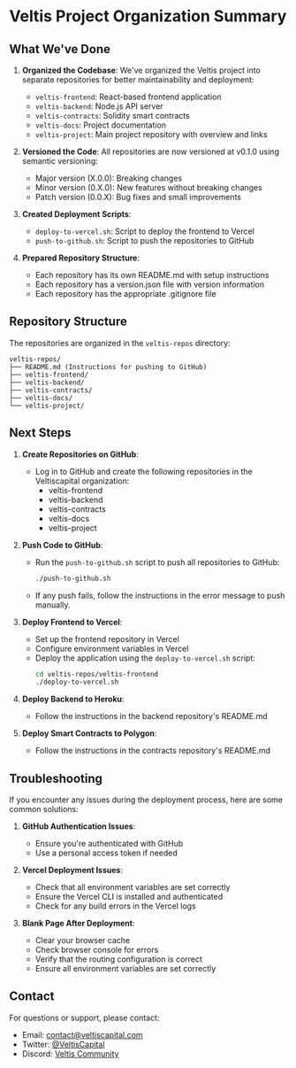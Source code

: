 # Veltis Project Organization Summary

## What We've Done

1. **Organized the Codebase**: We've organized the Veltis project into separate repositories for better maintainability and deployment:
   - `veltis-frontend`: React-based frontend application
   - `veltis-backend`: Node.js API server
   - `veltis-contracts`: Solidity smart contracts
   - `veltis-docs`: Project documentation
   - `veltis-project`: Main project repository with overview and links

2. **Versioned the Code**: All repositories are now versioned at v0.1.0 using semantic versioning:
   - Major version (X.0.0): Breaking changes
   - Minor version (0.X.0): New features without breaking changes
   - Patch version (0.0.X): Bug fixes and small improvements

3. **Created Deployment Scripts**:
   - `deploy-to-vercel.sh`: Script to deploy the frontend to Vercel
   - `push-to-github.sh`: Script to push the repositories to GitHub

4. **Prepared Repository Structure**:
   - Each repository has its own README.md with setup instructions
   - Each repository has a version.json file with version information
   - Each repository has the appropriate .gitignore file

## Repository Structure

The repositories are organized in the `veltis-repos` directory:

```
veltis-repos/
├── README.md (Instructions for pushing to GitHub)
├── veltis-frontend/
├── veltis-backend/
├── veltis-contracts/
├── veltis-docs/
└── veltis-project/
```

## Next Steps

1. **Create Repositories on GitHub**:
   - Log in to GitHub and create the following repositories in the Veltiscapital organization:
     - veltis-frontend
     - veltis-backend
     - veltis-contracts
     - veltis-docs
     - veltis-project

2. **Push Code to GitHub**:
   - Run the `push-to-github.sh` script to push all repositories to GitHub:
     ```bash
     ./push-to-github.sh
     ```
   - If any push fails, follow the instructions in the error message to push manually.

3. **Deploy Frontend to Vercel**:
   - Set up the frontend repository in Vercel
   - Configure environment variables in Vercel
   - Deploy the application using the `deploy-to-vercel.sh` script:
     ```bash
     cd veltis-repos/veltis-frontend
     ./deploy-to-vercel.sh
     ```

4. **Deploy Backend to Heroku**:
   - Follow the instructions in the backend repository's README.md

5. **Deploy Smart Contracts to Polygon**:
   - Follow the instructions in the contracts repository's README.md

## Troubleshooting

If you encounter any issues during the deployment process, here are some common solutions:

1. **GitHub Authentication Issues**:
   - Ensure you're authenticated with GitHub
   - Use a personal access token if needed

2. **Vercel Deployment Issues**:
   - Check that all environment variables are set correctly
   - Ensure the Vercel CLI is installed and authenticated
   - Check for any build errors in the Vercel logs

3. **Blank Page After Deployment**:
   - Clear your browser cache
   - Check browser console for errors
   - Verify that the routing configuration is correct
   - Ensure all environment variables are set correctly

## Contact

For questions or support, please contact:
- Email: contact@veltiscapital.com
- Twitter: [@VeltisCapital](https://twitter.com/VeltisCapital)
- Discord: [Veltis Community](https://discord.gg/veltis) 